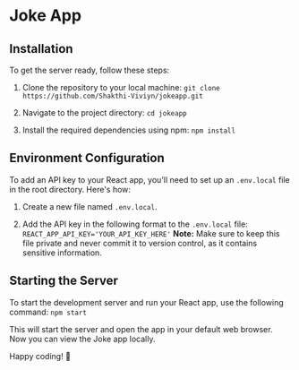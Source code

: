 # Joke App

## Installation

To get the server ready, follow these steps:

1. Clone the repository to your local machine:
```git clone https://github.com/Shakthi-Viviyn/jokeapp.git```

2. Navigate to the project directory:
```cd jokeapp```

3. Install the required dependencies using npm:
```npm install```


## Environment Configuration

To add an API key to your React app, you'll need to set up an `.env.local` file in the root directory. Here's how:

1. Create a new file named `.env.local`.

2. Add the API key in the following format to the `.env.local` file:
```REACT_APP_API_KEY='YOUR_API_KEY_HERE'```
**Note:** Make sure to keep this file private  and never commit it to version control, as it contains sensitive information.

 ## Starting the Server 
 To start the development server and run your React app, use the following command:
```npm start```


This will start the server and open the app in your default web browser. Now you can view the Joke app locally.

Happy coding! :clown_face:
